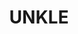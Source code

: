 ---
title: "UNKLE"
summary: "Unkle is a British musical outfit founded in 1992 by James Lavelle. Originally categorised as trip hop, the group once included producer DJ Shadow and have employed a variety of guest artists and producers."
slug: "unkle"
image: "unkle.jpg"
apple_music_artist_url: "https://music.apple.com/gb/artist/unkle/133444"
wikipedia_url: "https://en.wikipedia.org/wiki/Unkle"
---